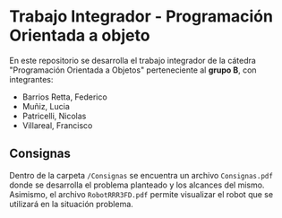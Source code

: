 # Trabajo Integrador - Programación Orientada a objeto

En este repositorio se desarrolla el trabajo integrador de la cátedra "Programación Orientada a Objetos" perteneciente al __grupo B__, con integrantes:

- Barrios Retta, Federico
- Muñiz, Lucia
- Patricelli, Nicolas
- Villareal, Francisco

## Consignas

Dentro de la carpeta `/Consignas` se encuentra un archivo `Consignas.pdf` donde se desarrolla el problema planteado y los alcances del mismo. Asimismo, el archivo `RobotRRR3FD.pdf` permite visualizar el robot que se utilizará en la situación problema.


